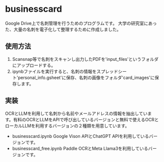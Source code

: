 # businesscard
Google Drive上で名刺管理を行うためのプログラムです。
大学の研究室にあった、大量の名刺を電子化して整理するために作成しました。

## 使用方法
1. Scansnap等で名刺をスキャンし出力したPDFを'input_files'というフォルダにアップロードする。
2. ipynbファイルを実行すると、名刺の情報をスプレッドシート'personal_info.gsheet'に保存、名刺の画像をフォルダ'card_images'に保存します。

## 実装
OCRとLLMを利用して名刺から名前やメールアドレスの情報を抽出しています。有料のOCRとLLMをAPIで呼び出しているバージョンと無料で使えるOCRとローカルLLMを利用するバージョンの２種類を用意しています。
- businesscard.ipynb
    Google Vison APIとChatGPT APIを利用しているバージョンです。
- businesscard_free.ipynb
    Paddle OCRとMeta Llama3を利用しているバージョンです。


